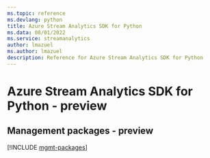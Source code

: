 ```yaml
---
ms.topic: reference
ms.devlang: python
title: Azure Stream Analytics SDK for Python
ms.data: 08/01/2022
ms.service: streamanalytics
author: lmazuel
ms.author: lmazuel
description: Reference for Azure Stream Analytics SDK for Python
---
```

# Azure Stream Analytics SDK for Python - preview

## Management packages - preview
[!INCLUDE [mgmt-packages](stream-analytics-mgmt-index.md)]